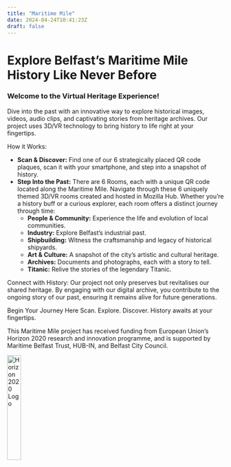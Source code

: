 ```yaml
---
title: "Maritime Mile"
date: 2024-04-24T10:41:23Z
draft: false
---
```


# Explore Belfast’s Maritime Mile History Like Never Before

### Welcome to the Virtual Heritage Experience!

<p>Dive into the past with an innovative way to explore historical images, videos, audio clips, and captivating stories from heritage archives. Our project uses 3D/VR technology to bring history to life right at your fingertips.</p>

How it Works:

- **Scan & Discover:** Find one of our 6 strategically placed QR code plaques, scan it with your smartphone, and step into a snapshot of history. 
- **Step Into the Past:** There are 6 Rooms, each with a unique QR code located along the Maritime Mile. Navigate through these 6 uniquely themed 3D/VR rooms created and hosted in Mozilla Hub. Whether you’re a history buff or a curious explorer, each room offers a distinct journey through time:
  - **People & Community:** Experience the life and evolution of local communities.
  - **Industry:** Explore Belfast’s industrial past.
  - **Shipbuilding:** Witness the craftsmanship and legacy of historical shipyards.
  - **Art & Culture:** A snapshot of the city’s artistic and cultural heritage.
  - **Archives:** Documents and photographs, each with a story to tell.
  - **Titanic:** Relive the stories of the legendary Titanic.

Connect with History:
Our project not only preserves but revitalises our shared heritage. By engaging with our digital archive, you contribute to the ongoing story of our past, ensuring it remains alive for future generations.

Begin Your Journey Here
Scan. Explore. Discover. History awaits at your fingertips.

This Maritime Mile project has received funding from European Union’s Horizon 2020 research and innovation programme, and is supported by Maritime Belfast Trust, HUB-IN, and Belfast City Council.

<img alt="Horizon 2020 Logo" src="/images/horizon2020.png" style="width:25%;">

